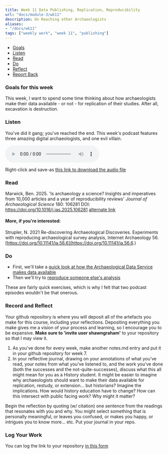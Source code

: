 ```yaml
---
title: Week 11 Data Publishing, Replication, Reproducibility
url: "docs/module-3/wk11"
description: On Reaching other Archaeologists
aliases:
- "/docs/wk11"
tags: ["weekly work", "week 11", "publishing"]
---
```


+ [Goals](#goals)
+ [Listen](#listen)
+ [Read](#read)
+ [Do](#do)
+ [Reflect](#reflect)
+ [Report Back](#report)

### Goals for this week
<a name="goals"></a>

This week, I want to spend some time thinking about how archaeologists make their data available - or not - for replication of their studies. After all, excavation is destruction.

### Listen
<a name="listen"></a>

You've did it gang; you've reached the end. This week's podcast features three amazing digital archaeologists, and one evil villain.

<audio controls>
  <source src="../../audio/011_communicating.mp3" type="audio/mpeg">
  Your browser does not support the audio element.
</audio>

Right-click and save-as [this link to download the audio file](../../audio/011communicating.mp3)


### Read
<a name="read"></a>

Marwick, Ben. 2025. 'Is archaeology a science? Insights and imperatives from 10,000 articles and a year of reproducibility reviews' _Journal of Archaeological Science_ 180: 106281 DOI: https://doi.org/10.1016/j.jas.2025.106281 [alternate link](https://www.sciencedirect.com/science/article/pii/S030544032500130X?dgcid=author)

#### More, if you're interested:

Strupler, N. 2021 Re-discovering Archaeological Discoveries. Experiments with reproducing archaeological survey analysis, Internet Archaeology 56. [https://doi.org/10.11141/ia.56.6](https://doi.org/10.11141/ia.56.6.)

### Do
<a name="do"></a>

+ First, we'll take a [quick look at how the Archaeological Data Service makes data available](../../materials/wk11-ads)
+ Then we'll try to [reproduce someone else's analysis](../../materials/wk11-reproduction)

These are fairly quick exercises, which is why I felt that two podcast episodes wouldn't be that onerous.

### Record and Reflect
<a name="reflect"></a>

Your github repository is where you will deposit all of the artefacts you make for this course, including your reflections. Depositing everything you make gives me a vision of your process and learning, so I encourage you to be expansive.
**Make sure to 'invite user shawngraham'** to your repository so that I may view it.

1. As you've done for every week, make another notes.md entry and put it in your github repository for week 7.
2. In your reflective journal, drawing on your annotations of what you’ve read, your notes from what you’ve listened to, and the work you’ve done (both the successes and the not-quite-successes), discuss what this all might mean for you as a History student. It might be easier to imagine why archaeologists should want to make their data available for replication, restudy, or extension... but historians? Imagine the implications. How would history education have to change? How can this intersect with public facing work? Why might it matter?

Begin the reflection by quoting (w/ citation) one sentence from the readings that resonates with you and why. You might select something that is personally meaningful, or leaves you confused, or makes you happy, or intrigues you to know more… etc. Put your journal in your repo.


### Log Your Work
<a name="report"></a>
You can log the link to your repository [in this form](https://forms.gle/XLpFTRXxknJ4RSbS7)